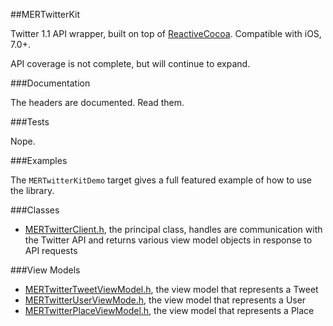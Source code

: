 ##MERTwitterKit

Twitter 1.1 API wrapper, built on top of [ReactiveCocoa](https://github.com/ReactiveCocoa/ReactiveCocoa). Compatible with iOS, 7.0+.

API coverage is not complete, but will continue to expand.

###Documentation

The headers are documented. Read them.

###Tests

Nope.

###Examples

The `MERTwitterKitDemo` target gives a full featured example of how to use the library.

###Classes

* [MERTwitterClient.h](https://github.com/MaestroElearning/MERTwitterKit/blob/master/MERTwitterKit/MERTwitterClient.h), the principal class, handles are communication with the Twitter API and returns various view model objects in response to API requests

###View Models

* [MERTwitterTweetViewModel.h](https://github.com/MaestroElearning/MERTwitterKit/blob/master/MERTwitterKit/MERTwitterTweetViewModel.h), the view model that represents a Tweet
* [MERTwitterUserViewMode.h](https://github.com/MaestroElearning/MERTwitterKit/blob/master/MERTwitterKit/MERTwitterUserViewModel.h), the view model that represents a User
* [MERTwitterPlaceViewModel.h](https://github.com/MaestroElearning/MERTwitterKit/blob/master/MERTwitterKit/MERTwitterPlaceViewModel.h), the view model that represents a Place